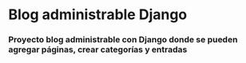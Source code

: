# Blog administrable Django

### Proyecto blog administrable con Django donde se pueden agregar páginas, crear categorías y entradas 

